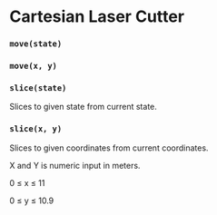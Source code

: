 # Cartesian Laser Cutter

### `move(state)`

### `move(x, y)`

### `slice(state)`

Slices to given state from current state.

### `slice(x, y)`

Slices to given coordinates from current coordinates.

X and Y is numeric input in meters.

0 ≤ x ≤ 11

0 ≤ y ≤ 10.9
